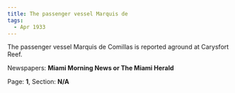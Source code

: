 ```yaml
---  
title: The passenger vessel Marquis de  
tags:  
  - Apr 1933  
---  
```

  
The passenger vessel Marquis de Comillas is reported aground at Carysfort Reef.  
  
Newspapers: **Miami Morning News or The Miami Herald**  
  
Page: **1**, Section: **N/A** 
